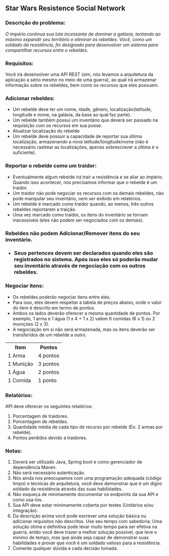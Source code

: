 <h2>Star Wars Resistence Social Network</h2>
<h3>Descrição do problema:</h3>
<i>O império continua sua luta incessante de dominar a galáxia, tentando ao máximo expandir seu território e eliminar os rebeldes. Você, como um soldado da resistência, foi designado para desenvolver um sistema para compartilhar recursos entre o rebeldes.</i>

<h3>Requisitos:</h3>
Você irá desenvolver uma API REST (sim, nós levamos a arquitetura da aplicação a sério mesmo no meio de uma guerra), ao qual irá armazenar informação sobre os rebeldes, bem como os recursos que eles possuem.

<h3>Adicionar rebeldes:</h3>
<ul>
<li>Um rebelde deve ter um nome, idade, gênero, localização(latitude, longitude e nome, na galáxia, da base ao qual faz parte).</li>
<li>Um rebelde também possui um inventário que deverá ser passado na requisição com os recursos em sua posse.</li>
<li>Atualizar localização do rebelde</li>
<li>Um rebelde deve possuir a capacidade de reportar sua última localização, armazenando a nova latitude/longitude/nome (não é necessário rastrear as localizações, apenas sobrescrever a última é o suficiente).</li>
</ul>

<h3>Reportar o rebelde como um traidor:</h3>
<ul>
<li>Eventualmente algum rebelde irá trair a resistência e se aliar ao império. Quando isso acontecer, nós precisamos informar que o rebelde é um traidor.</li>
<li>Um traidor não pode negociar os recursos com os demais rebeldes, não pode manipular seu inventário, nem ser exibido em relatórios.</li>
<li>Um rebelde é marcado como traidor quando, ao menos, três outros rebeldes reportarem a traição.</li>
<li>Uma vez marcado como traidor, os itens do inventário se tornam inacessíveis (eles não podem ser negociados com os demais).</li>
  </ul>
  
<h3>Rebeldes não podem Adicionar/Remover itens do seu inventário.<h3>
  <ul>
<li>Seus pertences devem ser declarados quando eles são registrados no sistema. Após isso eles só poderão mudar seu inventário através de negociação com os outros rebeldes.</li>
  </ul>
  
  
<h3>Negociar itens:</h3>
<ul>
<li>Os rebeldes poderão negociar itens entre eles.</li>
<li>Para isso, eles devem respeitar a tabela de preços abaixo, onde o valor do item é descrito em termo de pontos.</li>
<li>Ambos os lados deverão oferecer a mesma quantidade de pontos. Por exemplo, 1 arma e 1 água (1 x 4 + 1 x 2) valem 6 comidas (6 x 1) ou 2 munições (2 x 3).</li>
<li>A negociação em si não será armazenada, mas os itens deverão ser transferidos de um rebelde a outro.</li>
  </ul>

<table>
  <thead>
    <th>Item</th>
    <th>Pontos</th>
    <tr>
      <td>1 Arma</td>
      <td>4 pontos</td>
    </tr>
    <tr>
       <td>1 Munição</td>
       <td>3 pontos</td>
    </tr>
    <tr>
      <td>1 Água	</td>
      <td>2 pontos</td>
    </tr>
    <tr>
      <td>1 Comida</td>
      <td>1 ponto</td>
    </tr>
    </table>
      <h3>Relatórios:</h3>
      
 API deve oferecer os seguintes relatórios:
<ol>
  <li>Porcentagem de traidores.</li>
<li>Porcentagem de rebeldes.</li>
<li>Quantidade média de cada tipo de recurso por rebelde (Ex: 2 armas por rebelde).</li>
<li>Pontos perdidos devido a traidores.</li>
      </ol>      
      
  <h3>Notas:</h3>
  <ol>
 <li>Deverá ser utilizado Java, Spring boot e como gerenciador de dependência Maven.</li>
 <li>Não será necessário autenticação.</li>
 <li>Nós ainda nos preocupamos com uma programação adequada (código limpo) e técnicas de arquitetura, você deve demonstrar que é um digno soldado da resistência através das suas habilidades.</li>
 <li>Não esqueça de minimamente documentar os endpoints da sua API e como usa-los.</li>
 <li>Sua API deve estar minimamente coberta por testes (Unitários e/ou integração).</li>
 <li>Da descrição acima você pode escrever uma solução básica ou adicionar requisitos não descritos. Use seu tempo com sabedoria; Uma solução ótima e definitiva pode levar muito tempo para ser efetiva na guerra, então você deve trazer a melhor solução possível, que leve o mínimo de tempo, mas que ainda seja capaz de demonstrar suas habilidades e provar que você é um soldado valioso para a resistência.</li>
 <li>Comente qualquer dúvida e cada decisão tomada.</li>
        </ol>
